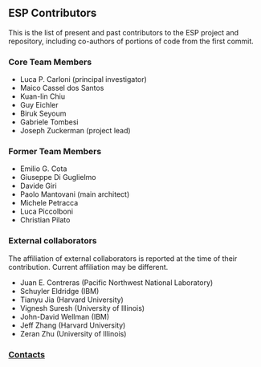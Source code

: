 ## ESP Contributors

This is the list of present and past contributors to the ESP project and
repository, including co-authors of portions of code from the first commit.

### Core Team Members

 - Luca P. Carloni (principal investigator)
 - Maico Cassel dos Santos
 - Kuan-lin Chiu
 - Guy Eichler
 - Biruk Seyoum
 - Gabriele Tombesi
 - Joseph Zuckerman (project lead)

### Former Team Members

 - Emilio G. Cota
 - Giuseppe Di Guglielmo
 - Davide Giri
 - Paolo Mantovani (main architect)
 - Michele Petracca
 - Luca Piccolboni
 - Christian Pilato

### External collaborators

The affiliation of external collaborators is reported at the time of their
contribution. Current affiliation may be different.

 - Juan E. Contreras (Pacific Northwest National Laboratory)
 - Schuyler Eldridge (IBM)
 - Tianyu Jia (Harvard University)
 - Vignesh Suresh (University of Illinois)
 - John-David Wellman (IBM)
 - Jeff Zhang (Harvard University)
 - Zeran Zhu (University of Illinois)


### [Contacts](https://esp.cs.columbia.edu/contact/)
